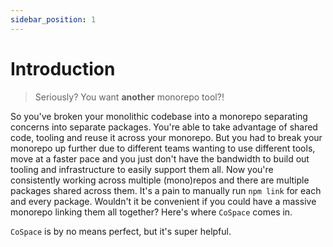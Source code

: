 ```yaml
---
sidebar_position: 1
---
```


# Introduction

> Seriously? You want **another** monorepo tool?!

So you've broken your monolithic codebase into a monorepo separating concerns into separate packages. You're able to take advantage of shared code, tooling and reuse it across your monorepo. But you had to break your monorepo up further due to different teams wanting to use different tools, move at a faster pace and you just don't have the bandwidth to build out tooling and infrastructure to easily support them all. Now you're consistently working across multiple (mono)repos and there are multiple packages shared across them. It's a pain to manually run `npm link` for each and every package. Wouldn't it be convenient if you could have a massive monorepo linking them all together? Here's where `CoSpace` comes in.

<!-- For example lets say you have a monorepo with an SDK from your Platfrom team, and you're working on an app from one of the Product teams.  -->

`CoSpace` is by no means perfect, but it's super helpful.

